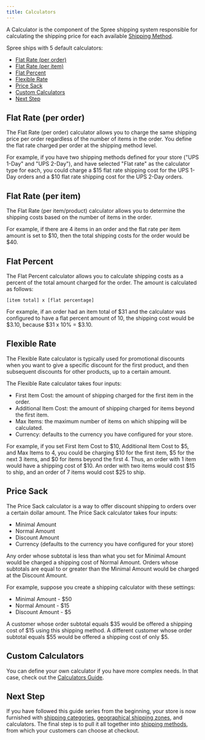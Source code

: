 ```yaml
---
title: Calculators
---
```


A Calculator is the component of the Spree shipping system responsible for calculating the shipping price for each available [Shipping Method](/user/shipments/shipping_methods.html).

Spree ships with 5 default calculators:

- [Flat Rate (per order)](#flat-rate-per-order)
- [Flat Rate (per item)](#flat-rate-per-item)
- [Flat Percent](#flat-percent)
- [Flexible Rate](#flexible-rate)
- [Price Sack](#price-sack)
- [Custom Calculators](#custom-calculators)
- [Next Step](#next-step)

## Flat Rate (per order)

The Flat Rate (per order) calculator allows you to charge the same shipping price per order regardless of the number of items in the order. You define the flat rate charged per order at the shipping method level.

For example, if you have two shipping methods defined for your store ("UPS 1-Day" and "UPS 2-Day"), and have selected "Flat rate" as the calculator type for each, you could charge a $15 flat rate shipping cost for the UPS 1-Day orders and a $10 flat rate shipping cost for the UPS 2-Day orders.

## Flat Rate (per item)

The Flat Rate (per item/product) calculator allows you to determine the shipping costs based on the number of items in the order.

For example, if there are 4 items in an order and the flat rate per item amount is set to $10, then the total shipping costs for the order would be $40.

## Flat Percent

The Flat Percent calculator allows you to calculate shipping costs as a percent of the total amount charged for the order. The amount is calculated as follows:

```
[item total] x [flat percentage]
```

For example, if an order had an item total of $31 and the calculator was configured to have a flat percent amount of 10, the shipping cost would be $3.10, because $31 x 10% = $3.10.

## Flexible Rate

The Flexible Rate calculator is typically used for promotional discounts when you want to give a specific discount for the first product, and then subsequent discounts for other products, up to a certain amount.

The Flexible Rate calculator takes four inputs:

* First Item Cost: the amount of shipping charged for the first item in the order.
* Additional Item Cost: the amount of shipping charged for items beyond the first item.
* Max Items: the maximum number of items on which shipping will be calculated.
* Currency: defaults to the currency you have configured for your store.

For example, if you set First Item Cost to $10, Additional Item Cost to $5, and Max Items to 4, you could be charging $10 for the first item, $5 for the next 3 items, and $0 for items beyond the first 4. Thus, an order with 1 item would have a shipping cost of $10. An order with two items would cost $15 to ship, and an order of 7 items would cost $25 to ship.

## Price Sack

The Price Sack calculator is a way to offer discount shipping to orders over a certain dollar amount. The Price Sack calculator takes four inputs:

* Minimal Amount
* Normal Amount
* Discount Amount
* Currency (defaults to the currency you have configured for your store)

Any order whose subtotal is less than what you set for Minimal Amount would be charged a shipping cost of Normal Amount. Orders whose subtotals are equal to or greater than the Minimal Amount would be charged at the Discount Amount.

For example, suppose you create a shipping calculator with these settings:

* Minimal Amount - $50
* Normal Amount - $15
* Discount Amount - $5

A customer whose order subtotal equals $35 would be offered a shipping cost of $15 using this shipping method. A different customer whose order subtotal equals $55 would be offered a shipping cost of only $5.

## Custom Calculators

You can define your own calculator if you have more complex needs. In that case, check out the [Calculators Guide](/developer/core/calculators.html).

## Next Step

If you have followed this guide series from the beginning, your store is now furnished with [shipping categories](shipping_categories), [geographical shipping zones](zones), and calculators. The final step is to pull it all together into [shipping methods](shipping_methods), from which your customers can choose at checkout.
